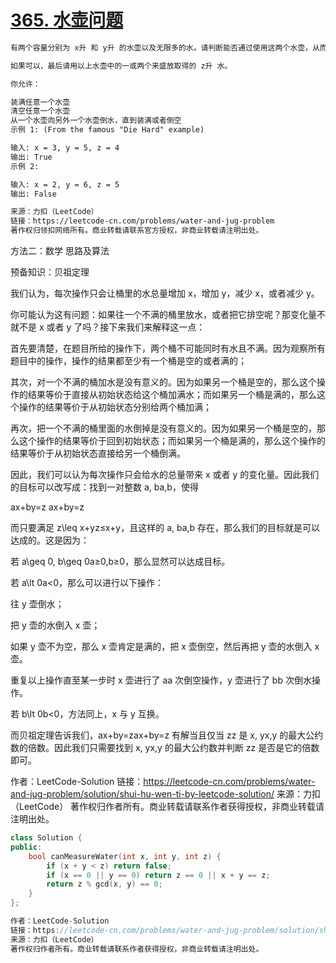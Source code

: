 # [365. 水壶问题](https://leetcode-cn.com/problems/water-and-jug-problem/)

```markdown
有两个容量分别为 x升 和 y升 的水壶以及无限多的水。请判断能否通过使用这两个水壶，从而可以得到恰好 z升 的水？

如果可以，最后请用以上水壶中的一或两个来盛放取得的 z升 水。

你允许：

装满任意一个水壶
清空任意一个水壶
从一个水壶向另外一个水壶倒水，直到装满或者倒空
示例 1: (From the famous "Die Hard" example)

输入: x = 3, y = 5, z = 4
输出: True
示例 2:

输入: x = 2, y = 6, z = 5
输出: False

来源：力扣（LeetCode）
链接：https://leetcode-cn.com/problems/water-and-jug-problem
著作权归领扣网络所有。商业转载请联系官方授权，非商业转载请注明出处。
```



方法二：数学
思路及算法

预备知识：贝祖定理

我们认为，每次操作只会让桶里的水总量增加 x，增加 y，减少 x，或者减少 y。

你可能认为这有问题：如果往一个不满的桶里放水，或者把它排空呢？那变化量不就不是 x 或者 y 了吗？接下来我们来解释这一点：

首先要清楚，在题目所给的操作下，两个桶不可能同时有水且不满。因为观察所有题目中的操作，操作的结果都至少有一个桶是空的或者满的；

其次，对一个不满的桶加水是没有意义的。因为如果另一个桶是空的，那么这个操作的结果等价于直接从初始状态给这个桶加满水；而如果另一个桶是满的，那么这个操作的结果等价于从初始状态分别给两个桶加满；

再次，把一个不满的桶里面的水倒掉是没有意义的。因为如果另一个桶是空的，那么这个操作的结果等价于回到初始状态；而如果另一个桶是满的，那么这个操作的结果等价于从初始状态直接给另一个桶倒满。

因此，我们可以认为每次操作只会给水的总量带来 x 或者 y 的变化量。因此我们的目标可以改写成：找到一对整数 a, ba,b，使得

ax+by=z
ax+by=z

而只要满足 z\leq x+yz≤x+y，且这样的 a, ba,b 存在，那么我们的目标就是可以达成的。这是因为：

若 a\geq 0, b\geq 0a≥0,b≥0，那么显然可以达成目标。

若 a\lt 0a<0，那么可以进行以下操作：

往 y 壶倒水；

把 y 壶的水倒入 x 壶；

如果 y 壶不为空，那么 x 壶肯定是满的，把 x 壶倒空，然后再把 y 壶的水倒入 x 壶。

重复以上操作直至某一步时 x 壶进行了 aa 次倒空操作，y 壶进行了 bb 次倒水操作。

若 b\lt 0b<0，方法同上，x 与 y 互换。

而贝祖定理告诉我们，ax+by=zax+by=z 有解当且仅当 zz 是 x, yx,y 的最大公约数的倍数。因此我们只需要找到 x, yx,y 的最大公约数并判断 zz 是否是它的倍数即可。

作者：LeetCode-Solution
链接：https://leetcode-cn.com/problems/water-and-jug-problem/solution/shui-hu-wen-ti-by-leetcode-solution/
来源：力扣（LeetCode）
著作权归作者所有。商业转载请联系作者获得授权，非商业转载请注明出处。



```c++
class Solution {
public:
    bool canMeasureWater(int x, int y, int z) {
        if (x + y < z) return false;
        if (x == 0 || y == 0) return z == 0 || x + y == z;
        return z % gcd(x, y) == 0;
    }
};

作者：LeetCode-Solution
链接：https://leetcode-cn.com/problems/water-and-jug-problem/solution/shui-hu-wen-ti-by-leetcode-solution/
来源：力扣（LeetCode）
著作权归作者所有。商业转载请联系作者获得授权，非商业转载请注明出处。
```

